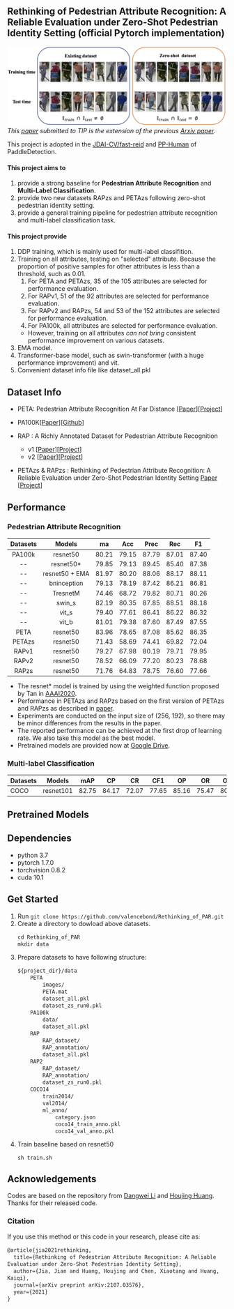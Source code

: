 ## Rethinking of Pedestrian Attribute Recognition: A Reliable Evaluation under Zero-Shot Pedestrian Identity Setting (official Pytorch implementation)

![zero-shot](docs/illus_zs.png)
_This [paper](https://arxiv.org/abs/2107.03576) submitted to TIP is the extension of the previous [Arxiv paper](https://arxiv.org/abs/2005.11909)._

This project is adopted in the [JDAI-CV/fast-reid](https://github.com/JDAI-CV/fast-reid/tree/master/projects/FastAttr) and  [PP-Human](https://github.com/PaddlePaddle/PaddleDetection/blob/release/2.4/deploy/pphuman/docs/attribute.md) of PaddleDetection.

#### This project aims to 
1. provide a strong baseline for __Pedestrian Attribute Recognition__ and __Multi-Label Classification__.
2. provide two new datasets RAPzs and PETAzs following zero-shot pedestrian identity setting.
3. provide a general training pipeline for pedestrian attribute recognition and multi-label classification task.

#### This project provide
1. DDP training, which is mainly used for multi-label classifition.
2. Training on all attributes, testing on "selected" attribute. Because the proportion of positive samples for other attributes is less than a threshold, such as 0.01.
   1. For PETA and PETAzs, 35 of the 105 attributes are selected for performance evaluation.
   2. For RAPv1, 51 of the 92 attributes are selected for performance evaluation. 
   3. For RAPv2 and RAPzs, 54 and 53 of the 152 attributes are selected for performance evaluation.
   4. For PA100k, all attributes are selected for performance evaluation.
   - However, training on all attributes _can not bring_ consistent performance improvement on various datasets.
3. EMA model. 
4. Transformer-base model, such as swin-transformer (with a huge performance improvement) and vit.
5. Convenient dataset info file like dataset_all.pkl


## Dataset Info
- PETA: Pedestrian Attribute Recognition At Far Distance [[Paper](http://mmlab.ie.cuhk.edu.hk/projects/PETA_files/Pedestrian%20Attribute%20Recognition%20At%20Far%20Distance.pdf)][[Project](http://mmlab.ie.cuhk.edu.hk/projects/PETA.html)]

- PA100K[[Paper](http://openaccess.thecvf.com/content_ICCV_2017/papers/Liu_HydraPlus-Net_Attentive_Deep_ICCV_2017_paper.pdf)][[Github](https://github.com/xh-liu/HydraPlus-Net)]

- RAP : A Richly Annotated Dataset for Pedestrian Attribute Recognition 
  - v1 [[Paper](https://arxiv.org/pdf/1603.07054v3.pdf)][[Project](http://www.rapdataset.com/)]
  - v2 [[Paper](https://ieeexplore.ieee.org/abstract/document/8510891)][[Project](http://www.rapdataset.com/)]

- PETAzs & RAPzs : Rethinking of Pedestrian Attribute Recognition: A Reliable Evaluation under Zero-Shot Pedestrian Identity Setting [Paper](https://arxiv.org/abs/2107.03576) [[Project](http://www.rapdataset.com/)]


## Performance 

### Pedestrian Attribute Recognition

|Datasets|Models|ma|Acc|Prec|Rec|F1|
|:------:|:---:|---|---|---|---|---|
|PA100k|resnet50|80.21|79.15|87.79|87.01|87.40|
|--|resnet50*|79.85|79.13|89.45|85.40|87.38|
|--|resnet50 + EMA|81.97|80.20|88.06|88.17|88.11|
|--|bninception|79.13|78.19|87.42|86.21|86.81|
|--|TresnetM|74.46|68.72|79.82|80.71|80.26|
|--|swin_s|82.19|80.35|87.85|88.51|88.18|
|--|vit_s|79.40|77.61|86.41|86.22|86.32|
|--|vit_b|81.01|79.38|87.60|87.49|87.55|
|PETA|resnet50|83.96|78.65|87.08|85.62|86.35|
|PETAzs|resnet50|71.43|58.69|74.41|69.82|72.04|
|RAPv1|resnet50|79.27|67.98|80.19|79.71|79.95|
|RAPv2|resnet50|78.52|66.09|77.20|80.23|78.68|
|RAPzs|resnet50|71.76|64.83|78.75|76.60|77.66|

 - The resnet* model is trained by using the weighted function proposed by Tan in [AAAI2020](https://ojs.aaai.org/index.php/AAAI/article/view/6883).
 - Performance in PETAzs and RAPzs based on the first version of PETAzs and RAPzs as described in [paper](https://arxiv.org/abs/2107.03576).
 - Experiments are conducted on the input size of (256, 192), so there may be minor differences from the results in the paper.
 - The reported performance can be achieved at the first drop of learning rate. We also take this model as the best model.
 - Pretrained models are provided now at [Google Drive]().

### Multi-label Classification

|Datasets|Models|mAP|CP|CR|CF1|OP|OR|OF1|
|--------|---|---|---|---|---|---|---|---|
|COCO|resnet101|82.75|84.17|72.07|77.65|85.16|75.47|80.02|


## Pretrained Models




## Dependencies

- python 3.7
- pytorch 1.7.0
- torchvision  0.8.2
- cuda 10.1


## Get Started
1. Run `git clone https://github.com/valencebond/Rethinking_of_PAR.git`
2. Create a directory to dowload above datasets. 
    ```
    cd Rethinking_of_PAR
    mkdir data
    ```
3. Prepare datasets to have following structure:
    ```
    ${project_dir}/data
        PETA
            images/
            PETA.mat
            dataset_all.pkl
            dataset_zs_run0.pkl
        PA100k
            data/
            dataset_all.pkl
        RAP
            RAP_dataset/
            RAP_annotation/
            dataset_all.pkl
        RAP2
            RAP_dataset/
            RAP_annotation/
            dataset_zs_run0.pkl
        COCO14
            train2014/
            val2014/
            ml_anno/
                category.json
                coco14_train_anno.pkl
                coco14_val_anno.pkl
    ```
4. Train baseline based on resnet50
    ```
    sh train.sh
    ``` 
 
## Acknowledgements

Codes are based on the repository from [Dangwei Li](https://github.com/dangweili/pedestrian-attribute-recognition-pytorch) 
and [Houjing Huang](https://github.com/dangweili/pedestrian-attribute-recognition-pytorch). Thanks for their released code.


### Citation

If you use this method or this code in your research, please cite as:

    @article{jia2021rethinking,
      title={Rethinking of Pedestrian Attribute Recognition: A Reliable Evaluation under Zero-Shot Pedestrian Identity Setting},
      author={Jia, Jian and Huang, Houjing and Chen, Xiaotang and Huang, Kaiqi},
      journal={arXiv preprint arXiv:2107.03576},
      year={2021}
    }


